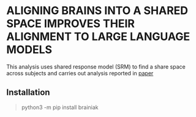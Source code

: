 # **ALIGNING BRAINS INTO A SHARED SPACE IMPROVES THEIR ALIGNMENT TO LARGE LANGUAGE MODELS**

This analysis uses shared response model (SRM) to find a share space across subjects and carries out analysis reported in [paper](https://openreview.net/pdf?id=vE8Vn6DM0y) 

## Installation

> python3 -m pip install brainiak
